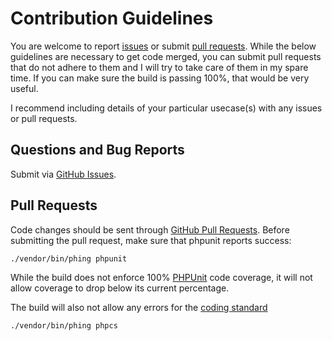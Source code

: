 # Contribution Guidelines
You are welcome to report [issues](https://github.com/chadicus/mongodb-helper/issues) or submit [pull requests](https://github.com/chadicus/mongodb-helper/pulls).  While the below guidelines are necessary to get code merged, you can submit pull requests that do not adhere to them and I will try to take care of them in my spare time. If you can make sure the build is passing 100%, that would be very useful.

I recommend including details of your particular usecase(s) with any issues or pull requests.

## Questions and Bug Reports
Submit via [GitHub Issues](https://github.com/chadicus/mongodb-helper/issues).

## Pull Requests
Code changes should be sent through [GitHub Pull Requests](https://github.com/chadicus/mongodb-helper/pulls).  Before submitting the pull request, make sure that phpunit reports success:

```sh
./vendor/bin/phing phpunit
```

While the build does not enforce 100% [PHPUnit](http://www.phpunit.de) code coverage, it will not allow coverage to drop below its current percentage.

The build will also not allow any errors for the [coding standard](http://chadicus.github.io/coding-standard/)

```sh
./vendor/bin/phing phpcs
```
